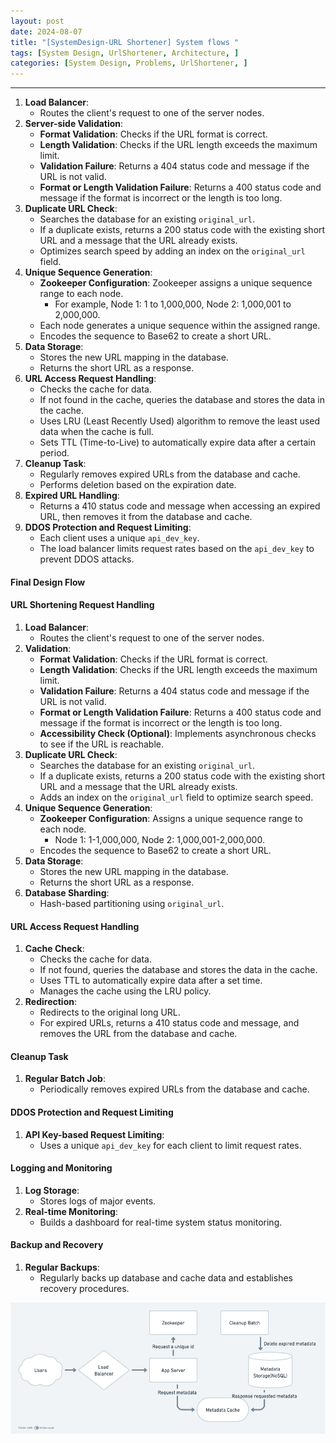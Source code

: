 ```yaml
---
layout: post
date: 2024-08-07
title: "[SystemDesign-URL Shortener] System flows "
tags: [System Design, UrlShortener, Architecture, ]
categories: [System Design, Problems, UrlShortener, ]
---
```



---

1. **Load Balancer**:
	- Routes the client's request to one of the server nodes.
2. **Server-side Validation**:
	- **Format Validation**: Checks if the URL format is correct.
	- **Length Validation**: Checks if the URL length exceeds the maximum limit.
	- **Validation Failure**: Returns a 404 status code and message if the URL is not valid.
	- **Format or Length Validation Failure**: Returns a 400 status code and message if the format is incorrect or the length is too long.
3. **Duplicate URL Check**:
	- Searches the database for an existing `original_url`.
	- If a duplicate exists, returns a 200 status code with the existing short URL and a message that the URL already exists.
	- Optimizes search speed by adding an index on the `original_url` field.
4. **Unique Sequence Generation**:
	- **Zookeeper Configuration**: Zookeeper assigns a unique sequence range to each node.
		- For example, Node 1: 1 to 1,000,000, Node 2: 1,000,001 to 2,000,000.
	- Each node generates a unique sequence within the assigned range.
	- Encodes the sequence to Base62 to create a short URL.
5. **Data Storage**:
	- Stores the new URL mapping in the database.
	- Returns the short URL as a response.
6. **URL Access Request Handling**:
	- Checks the cache for data.
	- If not found in the cache, queries the database and stores the data in the cache.
	- Uses LRU (Least Recently Used) algorithm to remove the least used data when the cache is full.
	- Sets TTL (Time-to-Live) to automatically expire data after a certain period.
7. **Cleanup Task**:
	- Regularly removes expired URLs from the database and cache.
	- Performs deletion based on the expiration date.
8. **Expired URL Handling**:
	- Returns a 410 status code and message when accessing an expired URL, then removes it from the database and cache.
9. **DDOS Protection and Request Limiting**:
	- Each client uses a unique `api_dev_key`.
	- The load balancer limits request rates based on the `api_dev_key` to prevent DDOS attacks.

#### Final Design Flow


#### URL Shortening Request Handling

1. **Load Balancer**:
	- Routes the client's request to one of the server nodes.
2. **Validation**:
	- **Format Validation**: Checks if the URL format is correct.
	- **Length Validation**: Checks if the URL length exceeds the maximum limit.
	- **Validation Failure**: Returns a 404 status code and message if the URL is not valid.
	- **Format or Length Validation Failure**: Returns a 400 status code and message if the format is incorrect or the length is too long.
	- **Accessibility Check (Optional)**: Implements asynchronous checks to see if the URL is reachable.
3. **Duplicate URL Check**:
	- Searches the database for an existing `original_url`.
	- If a duplicate exists, returns a 200 status code with the existing short URL and a message that the URL already exists.
	- Adds an index on the `original_url` field to optimize search speed.
4. **Unique Sequence Generation**:
	- **Zookeeper Configuration**: Assigns a unique sequence range to each node.
		- Node 1: 1-1,000,000, Node 2: 1,000,001-2,000,000.
	- Encodes the sequence to Base62 to create a short URL.
5. **Data Storage**:
	- Stores the new URL mapping in the database.
	- Returns the short URL as a response.
6. **Database Sharding**:
	- Hash-based partitioning using `original_url`.

#### URL Access Request Handling

1. **Cache Check**:
	- Checks the cache for data.
	- If not found, queries the database and stores the data in the cache.
	- Uses TTL to automatically expire data after a set time.
	- Manages the cache using the LRU policy.
2. **Redirection**:
	- Redirects to the original long URL.
	- For expired URLs, returns a 410 status code and message, and removes the URL from the database and cache.

#### Cleanup Task

1. **Regular Batch Job**:
	- Periodically removes expired URLs from the database and cache.

#### DDOS Protection and Request Limiting

1. **API Key-based Request Limiting**:
	- Uses a unique `api_dev_key` for each client to limit request rates.

#### Logging and Monitoring

1. **Log Storage**:
	- Stores logs of major events.
2. **Real-time Monitoring**:
	- Builds a dashboard for real-time system status monitoring.

#### Backup and Recovery

1. **Regular Backups**:
	- Regularly backs up database and cache data and establishes recovery procedures.

![0](/assets/img/2024-08-07-[SystemDesign-URL-Shortener]-System-flows-.md/0.png)

